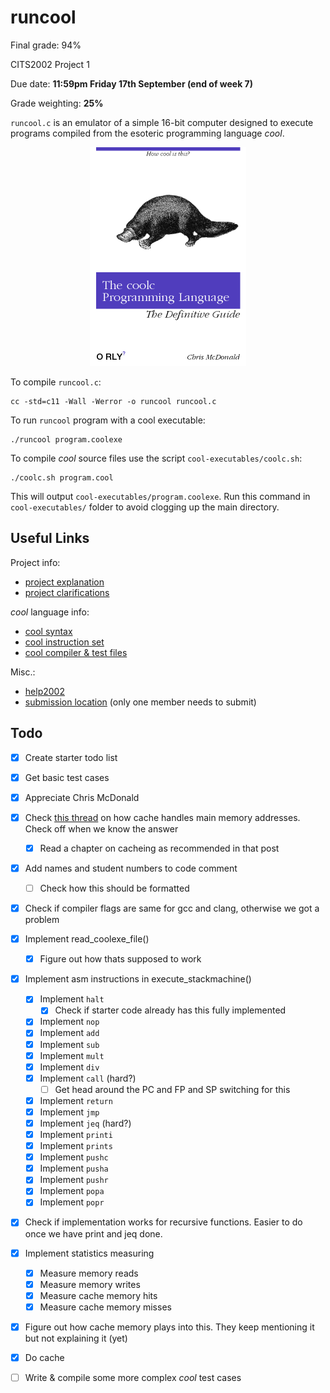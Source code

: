 # runcool

Final grade: 94%

CITS2002 Project 1

Due date: **11:59pm Friday 17th September (end of week 7)**

Grade weighting: **25%**

`runcool.c` is an emulator of a simple 16-bit computer designed to execute programs compiled from the esoteric programming language *cool*.

<p align="center">
  <img src="coolbook.png" width="250px" height="350"/>
</p>

To compile `runcool.c`:
```
cc -std=c11 -Wall -Werror -o runcool runcool.c
```

To run `runcool` program with a cool executable:
```
./runcool program.coolexe
```

To compile *cool* source files use the script `cool-executables/coolc.sh`:
```
./coolc.sh program.cool
```

This will output `cool-executables/program.coolexe`.  Run this command in `cool-executables/` folder to avoid clogging up the main directory.

## Useful Links

Project info:
 + [project explanation](http://teaching.csse.uwa.edu.au/units/CITS2002/projects/project1.php)
 + [project clarifications](http://teaching.csse.uwa.edu.au/units/CITS2002/projects/project1-clarifications.php)

*cool* language info:
 + [cool syntax](http://teaching.csse.uwa.edu.au/units/CITS2002/projects/coolsyntax.php)
 + [cool instruction set](http://teaching.csse.uwa.edu.au/units/CITS2002/projects/coolinstructions.php)
 + [cool compiler & test files](https://secure.csse.uwa.edu.au/run/coolc)

Misc.: 
 + [help2002](https://secure.csse.uwa.edu.au/run/help2002)
 + [submission location](https://secure.csse.uwa.edu.au/run/cssubmit) (only one member needs to submit)

## Todo

 + [x] Create starter todo list
 + [x] Get basic test cases
 + [x] Appreciate Chris McDonald
 + [x] Check [this thread](https://secure.csse.uwa.edu.au/run/help2002?p=np&a=262&all=y2) on how cache handles main memory addresses.  Check off when we know the answer
    + [x] Read a chapter on cacheing as recommended in that post
 + [x] Add names and student numbers to code comment
	+ [ ] Check how this should be formatted
 + [x] Check if compiler flags are same for gcc and clang, otherwise we got a problem
 + [x] Implement read_coolexe_file()
     + [x] Figure out how thats supposed to work
 + [x] Implement asm instructions in execute_stackmachine()
	 + [x] Implement `halt`
		+ [x] Check if starter code already has this fully implemented
	 + [x] Implement `nop`
	 + [x] Implement `add`
	 + [x] Implement `sub`
	 + [x] Implement `mult`
	 + [x] Implement `div`
	 + [x] Implement `call` (hard?)
		+ [ ] Get head around the PC and FP and SP switching for this
	 + [x] Implement `return`
	 + [x] Implement `jmp`
	 + [x] Implement `jeq` (hard?)
	 + [x] Implement `printi`
	 + [x] Implement `prints`
	 + [x] Implement `pushc`
	 + [x] Implement `pusha`
	 + [x] Implement `pushr`
	 + [x] Implement `popa`
	 + [x] Implement `popr`
 + [x] Check if implementation works for recursive functions.  Easier to do once we have print and jeq done.
 + [x] Implement statistics measuring
	 + [x] Measure memory reads
	 + [x] Measure memory writes
	 + [x] Measure cache memory hits
	 + [x] Measure cache memory misses
 + [x] Figure out how cache memory plays into this.  They keep mentioning it but not explaining it (yet)
 + [x] Do cache
 + [ ] Write & compile some more complex *cool* test cases
 


